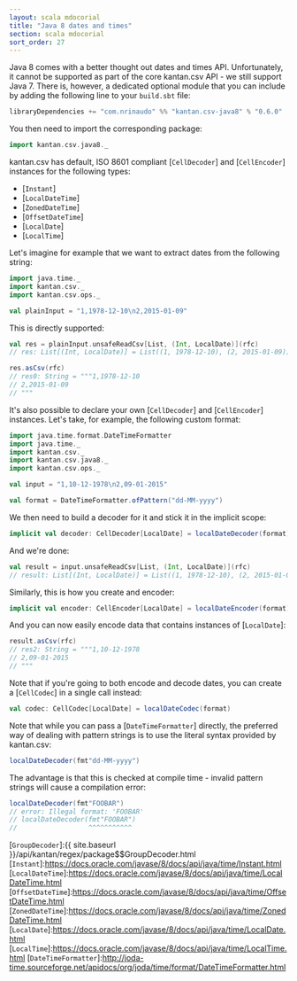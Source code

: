 ```yaml
---
layout: scala mdocorial
title: "Java 8 dates and times"
section: scala mdocorial
sort_order: 27
---
```


Java 8 comes with a better thought out dates and times API. Unfortunately, it cannot be supported as part of the core
kantan.csv API - we still support Java 7. There is, however, a dedicated optional module that you can include by
adding the following line to your `build.sbt` file:

```scala
libraryDependencies += "com.nrinaudo" %% "kantan.csv-java8" % "0.6.0"
```

You then need to import the corresponding package:

```scala
import kantan.csv.java8._
```

kantan.csv has default, ISO 8601 compliant [`CellDecoder`] and [`CellEncoder`] instances for the following types:

* [`Instant`]
* [`LocalDateTime`]
* [`ZonedDateTime`]
* [`OffsetDateTime`]
* [`LocalDate`]
* [`LocalTime`]

Let's imagine for example that we want to extract dates from the following string:

```scala
import java.time._
import kantan.csv._
import kantan.csv.ops._

val plainInput = "1,1978-12-10\n2,2015-01-09"
```

This is directly supported:

```scala
val res = plainInput.unsafeReadCsv[List, (Int, LocalDate)](rfc)
// res: List[(Int, LocalDate)] = List((1, 1978-12-10), (2, 2015-01-09))

res.asCsv(rfc)
// res0: String = """1,1978-12-10
// 2,2015-01-09
// """
```

It's also possible to declare your own [`CellDecoder`] and [`CellEncoder`] instances. Let's take, for example,
the following custom format:

```scala
import java.time.format.DateTimeFormatter
import java.time._
import kantan.csv._
import kantan.csv.java8._
import kantan.csv.ops._

val input = "1,10-12-1978\n2,09-01-2015"

val format = DateTimeFormatter.ofPattern("dd-MM-yyyy")
```

We then need to build a decoder for it and stick it in the implicit scope:

```scala
implicit val decoder: CellDecoder[LocalDate] = localDateDecoder(format)
```

And we're done:

```scala
val result = input.unsafeReadCsv[List, (Int, LocalDate)](rfc)
// result: List[(Int, LocalDate)] = List((1, 1978-12-10), (2, 2015-01-09))
```

Similarly, this is how you create and encoder:

```scala
implicit val encoder: CellEncoder[LocalDate] = localDateEncoder(format)
```

And you can now easily encode data that contains instances of [`LocalDate`]:

```scala
result.asCsv(rfc)
// res2: String = """1,10-12-1978
// 2,09-01-2015
// """
```

Note that if you're going to both encode and decode dates, you can create a [`CellCodec`] in a single call instead:

```scala
val codec: CellCodec[LocalDate] = localDateCodec(format)
```

Note that while you can pass a [`DateTimeFormatter`] directly, the preferred way of dealing with pattern strings is to
use the literal syntax provided by kantan.csv:

```scala
localDateDecoder(fmt"dd-MM-yyyy")
```

The advantage is that this is checked at compile time - invalid pattern strings will cause a compilation error:

```scala
localDateDecoder(fmt"FOOBAR")
// error: Illegal format: 'FOOBAR'
// localDateDecoder(fmt"FOOBAR")
//                  ^^^^^^^^^^^
```

[`GroupDecoder`]:{{ site.baseurl }}/api/kantan/regex/package$$GroupDecoder.html
[`Instant`]:https://docs.oracle.com/javase/8/docs/api/java/time/Instant.html
[`LocalDateTime`]:https://docs.oracle.com/javase/8/docs/api/java/time/LocalDateTime.html
[`OffsetDateTime`]:https://docs.oracle.com/javase/8/docs/api/java/time/OffsetDateTime.html
[`ZonedDateTime`]:https://docs.oracle.com/javase/8/docs/api/java/time/ZonedDateTime.html
[`LocalDate`]:https://docs.oracle.com/javase/8/docs/api/java/time/LocalDate.html
[`LocalTime`]:https://docs.oracle.com/javase/8/docs/api/java/time/LocalTime.html
[`DateTimeFormatter`]:http://joda-time.sourceforge.net/apidocs/org/joda/time/format/DateTimeFormatter.html
